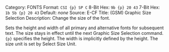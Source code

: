 Category: FONTS
Format: `CSI {p} SP C`
8-Bit Hex: `9b {p} 20 43`
7-Bit Hex: `1b 5b {p} 20 43`
Default: *none*
Source: E-CF
Title: (GSM) Graphic Size Selection
Description: Change the size of the font.

Sets the height and width of all primary and alternative fonts for subsequent text. The size stays in effect until the next Graphic Size Selection command. `{p}` specifies the height. The width is implicitly defined by the height. The size unit is set by Select Size Unit.
